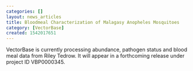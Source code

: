 ```yaml
---
categories: []
layout: news_articles
title: Bloodmeal Characterization of Malagasy Anopheles Mosquitoes
category: [VectorBase]
created: 1542017651
---
```

VectorBase is currently processing abundance, pathogen status and blood meal data from Riley Tedrow. It will appear in a forthcoming release under project ID VBP0000345.
